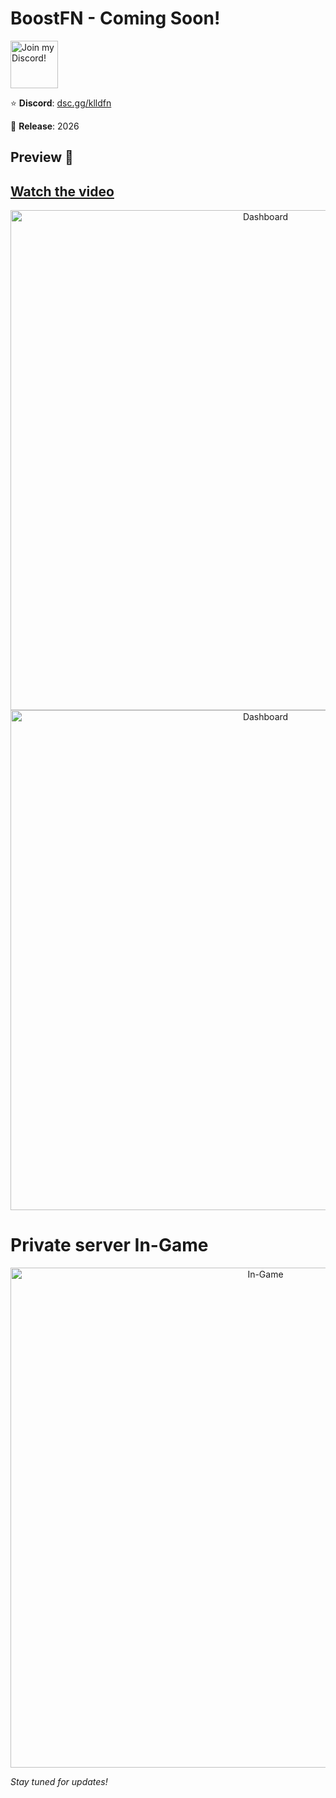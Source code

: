 # BoostFN - Coming Soon!

<a target="_blank" href="https://discord.gg/2UEHfbV9nh" title="Join our Discord!">
<img draggable="false" src="https://discordapp.com/api/guilds/1372928554152755351/widget.png?style=banner2" height="76px" draggable="false" alt="Join my Discord!">
</a>

⭐ **Discord**: [dsc.gg/klldfn](https://dsc.gg/klldfn)

📅 **Release**: 2026

## Preview 📸
 [Watch the video](https://www.youtube.com/watch?v=gITWvianSWw)
 -


<div align="center">
  <img src="https://raw.githubusercontent.com/klldtest/BoostFN/refs/heads/main/images/app.png" alt="Dashboard" width="800"/>
  <img src="https://raw.githubusercontent.com/klldtest/BoostFN/refs/heads/main/images/SplashScreen.png" alt="Dashboard" width="800"/>
</div>

# Private server In-Game
<div align="center">
  <img src="https://raw.githubusercontent.com/klldtest/X7Proxy/refs/heads/main/images/ingame.png" alt="In-Game" width="800"/>
</div>

*Stay tuned for updates!*
